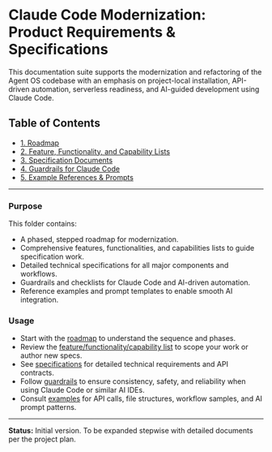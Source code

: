# Claude Code Modernization: Product Requirements & Specifications

This documentation suite supports the modernization and refactoring of the Agent OS codebase with an emphasis on project-local installation, API-driven automation, serverless readiness, and AI-guided development using Claude Code.

## Table of Contents

- [1. Roadmap](./roadmap.md)
- [2. Feature, Functionality, and Capability Lists](./feature-list.md)
- [3. Specification Documents](./specifications/README.md)
- [4. Guardrails for Claude Code](./guardrails.md)
- [5. Example References & Prompts](./examples.md)

---

### Purpose

This folder contains:

- A phased, stepped roadmap for modernization.
- Comprehensive features, functionalities, and capabilities lists to guide specification work.
- Detailed technical specifications for all major components and workflows.
- Guardrails and checklists for Claude Code and AI-driven automation.
- Reference examples and prompt templates to enable smooth AI integration.

### Usage

- Start with the [roadmap](./roadmap.md) to understand the sequence and phases.
- Review the [feature/functionality/capability list](./feature-list.md) to scope your work or author new specs.
- See [specifications](./specifications/README.md) for detailed technical requirements and API contracts.
- Follow [guardrails](./guardrails.md) to ensure consistency, safety, and reliability when using Claude Code or similar AI IDEs.
- Consult [examples](./examples.md) for API calls, file structures, workflow samples, and AI prompt patterns.

---

**Status:** Initial version. To be expanded stepwise with detailed documents per the project plan.